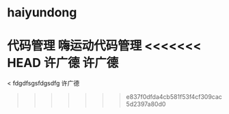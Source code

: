 # haiyundong
代码管理
嗨运动代码管理
<<<<<<< HEAD
许广德
许广德
=======
<
fdgdfsgsfdgsdfg
许广德
>>>>>>> e837f0dfda4cb581f53f4cf309cac5d2397a80d0
